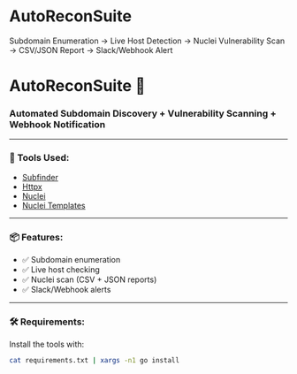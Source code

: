 # AutoReconSuite
Subdomain Enumeration → Live Host Detection → Nuclei Vulnerability Scan → CSV/JSON Report → Slack/Webhook Alert
# AutoReconSuite 🚀

### Automated Subdomain Discovery + Vulnerability Scanning + Webhook Notification

---

### 🔧 Tools Used:
- [Subfinder](https://github.com/projectdiscovery/subfinder)
- [Httpx](https://github.com/projectdiscovery/httpx)
- [Nuclei](https://github.com/projectdiscovery/nuclei)
- [Nuclei Templates](https://github.com/projectdiscovery/nuclei-templates)

---

### 📦 Features:
- ✅ Subdomain enumeration
- ✅ Live host checking
- ✅ Nuclei scan (CSV + JSON reports)
- ✅ Slack/Webhook alerts

---

### 🛠️ Requirements:
Install the tools with:

```bash
cat requirements.txt | xargs -n1 go install

